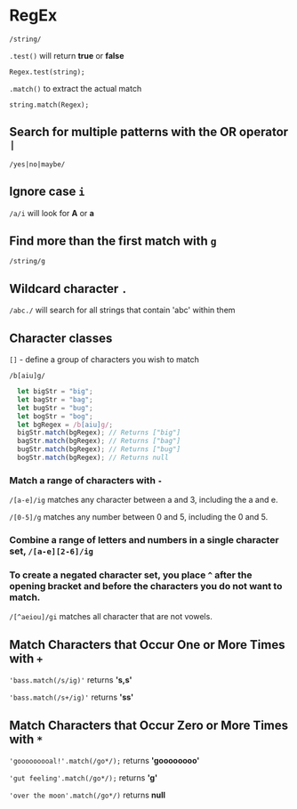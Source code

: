# RegEx

`/string/`

`.test()` will return **true** or **false**

`Regex.test(string);`

`.match()` to extract the actual match

`string.match(Regex);`

## Search for multiple patterns with the OR operator `|`

`/yes|no|maybe/`

## Ignore case `i`

`/a/i` will look for **A** or **a**

## Find more than the first match with `g`

`/string/g`

## Wildcard character `.`

`/abc./` will search for all strings that contain 'abc' within them

## Character classes 

`[]` - define a group of characters you wish to match

`/b[aiu]g/`

```javascript
  let bigStr = "big";
  let bagStr = "bag";
  let bugStr = "bug";
  let bogStr = "bog";
  let bgRegex = /b[aiu]g/;
  bigStr.match(bgRegex); // Returns ["big"]
  bagStr.match(bgRegex); // Returns ["bag"]
  bugStr.match(bgRegex); // Returns ["bug"]
  bogStr.match(bgRegex); // Returns null
```

### Match a range of characters with `-`

`/[a-e]/ig` matches any character between a and 3, including the a and e.

`/[0-5]/g` matches any number between 0 and 5, including the 0 and 5.

### Combine a range of letters and numbers in a single character set, `/[a-e][2-6]/ig`

### To create a negated character set, you place `^` after the opening bracket and before the characters you do not want to match.

`/[^aeiou]/gi` matches all character that are not vowels.

## Match Characters that Occur One or More Times with `+`

`'bass.match(/s/ig)'`  returns **'s,s'**

`'bass.match(/s+/ig)'` returns **'ss'**

## Match Characters that Occur Zero or More Times with `*`

`'gooooooooal!'.match(/go*/);` returns **'goooooooo'**

`'gut feeling'.match(/go*/);` returns **'g'**

`'over the moon'.match(/go*/)` returns **null**
